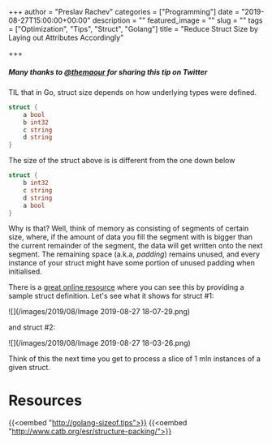 +++
author = "Preslav Rachev"
categories = ["Programming"]
date = "2019-08-27T15:00:00+00:00"
description = ""
featured_image = ""
slug = ""
tags = ["Optimization", "Tips", "Struct", "Golang"]
title = "Reduce Struct Size by Laying out Attributes Accordingly"

+++
##### Many thanks to [@themaour](https://twitter.com/themaour/status/1165555578019692544) for sharing this tip on Twitter

TIL that in Go, struct size depends on how underlying types were defined.

```go
struct { 
	a bool 
    b int32 
    c string 
    d string 
}
```

The size of the struct above is is different from the one down below

```go
struct {
	b int32
    c string
    d string
    a bool 
}
```

Why is that? Well, think of memory as consisting of segments of certain size, where, if the amount of data you fill the segment with is bigger than the current remainder of the segment, the data will get written onto the next segment. The remaining space (a.k.a, _padding_) remains unused, and every instance of your struct might have some portion of unused padding when initialised.

There is a [great online resource](http://golang-sizeof.tips) where you can see this by providing a sample struct definition. Let's see what it shows for struct #1:

![](/images/2019/08/Image 2019-08-27 18-07-29.png)

and struct #2:

![](/images/2019/08/Image 2019-08-27 18-03-26.png)

Think of this the next time you get to process a slice of 1 mln instances of a given struct.

# Resources

{{<oembed "http://golang-sizeof.tips">}}
{{<oembed "http://www.catb.org/esr/structure-packing/">}}